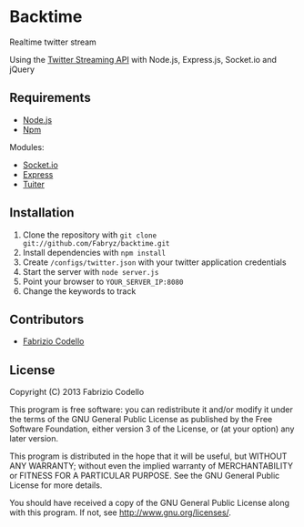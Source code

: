 Backtime
========

Realtime twitter stream

Using the [Twitter Streaming API](https://dev.twitter.com/docs/streaming-api/methods) with Node.js, Express.js, Socket.io and jQuery

Requirements
------------

* [Node.js](http://nodejs.org/)
* [Npm](http://npmjs.org/)

Modules:

* [Socket.io](http://socket.io/)
* [Express](http://expressjs.com/)
* [Tuiter](https://github.com/danzajdband/Tuiter)

Installation
------------

1. Clone the repository with ``git clone git://github.com/Fabryz/backtime.git``
2. Install dependencies with ``npm install``
3. Create ``/configs/twitter.json`` with your twitter application credentials
4. Start the server with ``node server.js``
5. Point your browser to ``YOUR_SERVER_IP:8080``
6. Change the keywords to track

Contributors
------------

* [Fabrizio Codello](http://fabryz.com/)

License
-------

Copyright (C) 2013 Fabrizio Codello

This program is free software: you can redistribute it and/or modify
it under the terms of the GNU General Public License as published by
the Free Software Foundation, either version 3 of the License, or
(at your option) any later version.

This program is distributed in the hope that it will be useful,
but WITHOUT ANY WARRANTY; without even the implied warranty of
MERCHANTABILITY or FITNESS FOR A PARTICULAR PURPOSE.  See the
GNU General Public License for more details.

You should have received a copy of the GNU General Public License
along with this program.  If not, see <http://www.gnu.org/licenses/>.